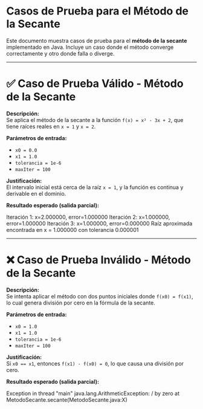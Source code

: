 # Casos de Prueba para el Método de la Secante

Este documento muestra casos de prueba para el **método de la secante** implementado en Java. Incluye un caso donde el método converge correctamente y otro donde falla o diverge.

---

# ✅ Caso de Prueba Válido - Método de la Secante

**Descripción:**  
Se aplica el método de la secante a la función `f(x) = x² - 3x + 2`, que tiene raíces reales en `x = 1` y `x = 2`.

**Parámetros de entrada:**
- `x0 = 0.0`
- `x1 = 1.0`
- `tolerancia = 1e-6`
- `maxIter = 100`

**Justificación:**  
El intervalo inicial está cerca de la raíz `x = 1`, y la función es continua y derivable en el dominio.

**Resultado esperado (salida parcial):**

Iteración 1: x=2.000000, error=1.000000
Iteración 2: x=1.000000, error=1.000000
Iteración 3: x=1.000000, error=0.000000
Raíz aproximada encontrada en x = 1.000000 con tolerancia 0.000001

---

# ❌ Caso de Prueba Inválido - Método de la Secante

**Descripción:**  
Se intenta aplicar el método con dos puntos iniciales donde `f(x0) = f(x1)`, lo cual genera división por cero en la fórmula de la secante.

**Parámetros de entrada:**
- `x0 = 1.0`
- `x1 = 1.0`
- `tolerancia = 1e-6`
- `maxIter = 100`

**Justificación:**  
Si `x0 == x1`, entonces `f(x1) - f(x0) = 0`, lo que causa una división por cero.

**Resultado esperado (salida parcial):**

Exception in thread "main" java.lang.ArithmeticException: / by zero
at MetodoSecante.secante(MetodoSecante.java:X)
